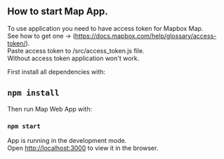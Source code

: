 ## How to start Map App.

To use application you need to have access token for Mapbox Map. <br/>
See how to get one -> (https://docs.mapbox.com/help/glossary/access-token/). <br/>
Paste access token to /src/access_token.js file. <br/>
Without access token application won't work.

First install all dependencies with:
## `npm install`

Then run Map Web App with: 

### `npm start`

App is running in the development mode.<br>
Open [http://localhost:3000](http://localhost:3000) to view it in the browser.
